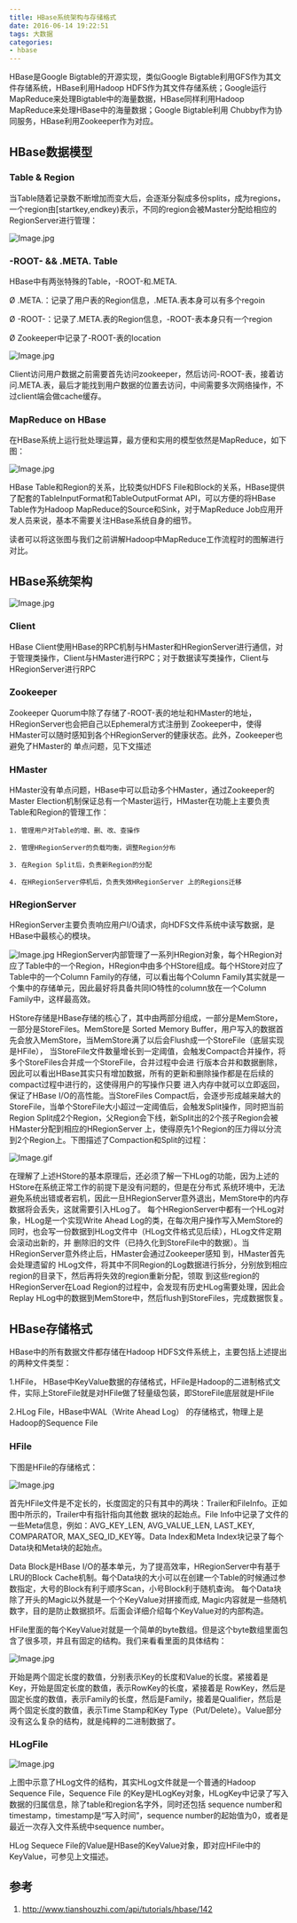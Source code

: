 ```yaml
---
title: HBase系统架构与存储格式
date: 2016-06-14 19:22:51
tags: 大数据
categories:
- hbase
---
```

HBase是Google Bigtable的开源实现，类似Google Bigtable利用GFS作为其文件存储系统，HBase利用Hadoop HDFS作为其文件存储系统；Google运行MapReduce来处理Bigtable中的海量数据，HBase同样利用Hadoop MapReduce来处理HBase中的海量数据；Google Bigtable利用 Chubby作为协同服务，HBase利用Zookeeper作为对应。

<!-- more -->

## HBase数据模型

### Table & Region

当Table随着记录数不断增加而变大后，会逐渐分裂成多份splits，成为regions，一个region由[startkey,endkey)表示，不同的region会被Master分配给相应的RegionServer进行管理：

![Image.jpg](http://o8fwlo8a3.bkt.clouddn.com/1.jpg)

### -ROOT- && .META. Table



HBase中有两张特殊的Table，-ROOT-和.META.

Ø  .META.：记录了用户表的Region信息，.META.表本身可以有多个regoin

Ø  -ROOT-：记录了.META.表的Region信息，-ROOT-表本身只有一个region

Ø  Zookeeper中记录了-ROOT-表的location

![Image.jpg](http://o8fwlo8a3.bkt.clouddn.com/2.jpg)

Client访问用户数据之前需要首先访问zookeeper，然后访问-ROOT-表，接着访问.META.表，最后才能找到用户数据的位置去访问，中间需要多次网络操作，不过client端会做cache缓存。

### MapReduce on HBase

在HBase系统上运行批处理运算，最方便和实用的模型依然是MapReduce，如下图：

![Image.jpg](http://o8fwlo8a3.bkt.clouddn.com/3.jpg)

HBase Table和Region的关系，比较类似HDFS File和Block的关系，HBase提供了配套的TableInputFormat和TableOutputFormat API，可以方便的将HBase Table作为Hadoop MapReduce的Source和Sink，对于MapReduce Job应用开发人员来说，基本不需要关注HBase系统自身的细节。

读者可以将这张图与我们之前讲解Hadoop中MapReduce工作流程时的图解进行对比。

## HBase系统架构

![Image.jpg](http://o8fwlo8a3.bkt.clouddn.com/4.jpg)

### Client

HBase Client使用HBase的RPC机制与HMaster和HRegionServer进行通信，对于管理类操作，Client与HMaster进行RPC；对于数据读写类操作，Client与HRegionServer进行RPC

### Zookeeper

Zookeeper Quorum中除了存储了-ROOT-表的地址和HMaster的地址，HRegionServer也会把自己以Ephemeral方式注册到 Zookeeper中，使得HMaster可以随时感知到各个HRegionServer的健康状态。此外，Zookeeper也避免了HMaster的 单点问题，见下文描述

### HMaster

HMaster没有单点问题，HBase中可以启动多个HMaster，通过Zookeeper的Master Election机制保证总有一个Master运行，HMaster在功能上主要负责Table和Region的管理工作：

    1. 管理用户对Table的增、删、改、查操作

    2. 管理HRegionServer的负载均衡，调整Region分布

    3. 在Region Split后，负责新Region的分配

    4. 在HRegionServer停机后，负责失效HRegionServer 上的Regions迁移

### HRegionServer

HRegionServer主要负责响应用户I/O请求，向HDFS文件系统中读写数据，是HBase中最核心的模块。

![Image.jpg](http://o8fwlo8a3.bkt.clouddn.com/5.jpg)
HRegionServer内部管理了一系列HRegion对象，每个HRegion对应了Table中的一个Region，HRegion中由多个HStore组成。每个HStore对应了Table中的一个Column Family的存储，可以看出每个Column Family其实就是一个集中的存储单元，因此最好将具备共同IO特性的column放在一个Column Family中，这样最高效。

HStore存储是HBase存储的核心了，其中由两部分组成，一部分是MemStore，一部分是StoreFiles。MemStore是 Sorted Memory Buffer，用户写入的数据首先会放入MemStore，当MemStore满了以后会Flush成一个StoreFile（底层实现是HFile）， 当StoreFile文件数量增长到一定阈值，会触发Compact合并操作，将多个StoreFiles合并成一个StoreFile，合并过程中会进 行版本合并和数据删除，因此可以看出HBase其实只有增加数据，所有的更新和删除操作都是在后续的compact过程中进行的，这使得用户的写操作只要 进入内存中就可以立即返回，保证了HBase I/O的高性能。当StoreFiles Compact后，会逐步形成越来越大的StoreFile，当单个StoreFile大小超过一定阈值后，会触发Split操作，同时把当前 Region Split成2个Region，父Region会下线，新Split出的2个孩子Region会被HMaster分配到相应的HRegionServer 上，使得原先1个Region的压力得以分流到2个Region上。下图描述了Compaction和Split的过程：

![Image.gif](http://o8fwlo8a3.bkt.clouddn.com/6.gif)

在理解了上述HStore的基本原理后，还必须了解一下HLog的功能，因为上述的HStore在系统正常工作的前提下是没有问题的，但是在分布式 系统环境中，无法避免系统出错或者宕机，因此一旦HRegionServer意外退出，MemStore中的内存数据将会丢失，这就需要引入HLog了。 每个HRegionServer中都有一个HLog对象，HLog是一个实现Write Ahead Log的类，在每次用户操作写入MemStore的同时，也会写一份数据到HLog文件中（HLog文件格式见后续），HLog文件定期会滚动出新的，并 删除旧的文件（已持久化到StoreFile中的数据）。当HRegionServer意外终止后，HMaster会通过Zookeeper感知 到，HMaster首先会处理遗留的 HLog文件，将其中不同Region的Log数据进行拆分，分别放到相应region的目录下，然后再将失效的region重新分配，领取 到这些region的HRegionServer在Load Region的过程中，会发现有历史HLog需要处理，因此会Replay HLog中的数据到MemStore中，然后flush到StoreFiles，完成数据恢复。

## HBase存储格式



HBase中的所有数据文件都存储在Hadoop HDFS文件系统上，主要包括上述提出的两种文件类型：

1.HFile， HBase中KeyValue数据的存储格式，HFile是Hadoop的二进制格式文件，实际上StoreFile就是对HFile做了轻量级包装，即StoreFile底层就是HFile

2.HLog File，HBase中WAL（Write Ahead Log） 的存储格式，物理上是Hadoop的Sequence File

### HFile

下图是HFile的存储格式：

![Image.jpg](http://o8fwlo8a3.bkt.clouddn.com/7.jpg)



首先HFile文件是不定长的，长度固定的只有其中的两块：Trailer和FileInfo。正如图中所示的，Trailer中有指针指向其他数 据块的起始点。File Info中记录了文件的一些Meta信息，例如：AVG_KEY_LEN, AVG_VALUE_LEN, LAST_KEY, COMPARATOR, MAX_SEQ_ID_KEY等。Data Index和Meta Index块记录了每个Data块和Meta块的起始点。

Data Block是HBase I/O的基本单元，为了提高效率，HRegionServer中有基于LRU的Block Cache机制。每个Data块的大小可以在创建一个Table的时候通过参数指定，大号的Block有利于顺序Scan，小号Block利于随机查询。 每个Data块除了开头的Magic以外就是一个个KeyValue对拼接而成, Magic内容就是一些随机数字，目的是防止数据损坏。后面会详细介绍每个KeyValue对的内部构造。

HFile里面的每个KeyValue对就是一个简单的byte数组。但是这个byte数组里面包含了很多项，并且有固定的结构。我们来看看里面的具体结构：

![Image.jpg](http://o8fwlo8a3.bkt.clouddn.com/8.jpg)

开始是两个固定长度的数值，分别表示Key的长度和Value的长度。紧接着是Key，开始是固定长度的数值，表示RowKey的长度，紧接着是 RowKey，然后是固定长度的数值，表示Family的长度，然后是Family，接着是Qualifier，然后是两个固定长度的数值，表示Time Stamp和Key Type（Put/Delete）。Value部分没有这么复杂的结构，就是纯粹的二进制数据了。

### HLogFile

![Image.jpg](http://o8fwlo8a3.bkt.clouddn.com/9.jpg)

上图中示意了HLog文件的结构，其实HLog文件就是一个普通的Hadoop Sequence File，Sequence File 的Key是HLogKey对象，HLogKey中记录了写入数据的归属信息，除了table和region名字外，同时还包括 sequence number和timestamp，timestamp是“写入时间”，sequence number的起始值为0，或者是最近一次存入文件系统中sequence number。

HLog Sequece File的Value是HBase的KeyValue对象，即对应HFile中的KeyValue，可参见上文描述。 
## 参考
1. http://www.tianshouzhi.com/api/tutorials/hbase/142
